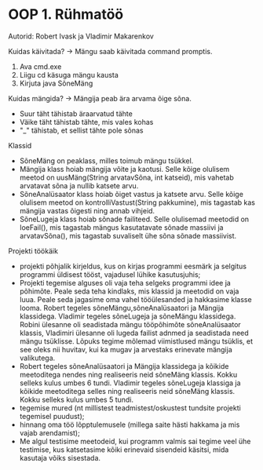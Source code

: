# OOP 1. Rühmatöö
Autorid: Robert Ivask ja Vladimir Makarenkov

Kuidas käivitada? -> Mängu saab käivitada command promptis.
1) Ava cmd.exe
2) Liigu cd käsuga mängu kausta
3) Kirjuta java SõneMäng

Kuidas mängida? -> Mängija peab ära arvama õige sõna. 
* Suur täht tähistab äraarvatud tähte
* Väike täht tähistab tähte, mis vales kohas
* "_" tähistab, et sellist tähte pole sõnas

Klassid
* SõneMäng on peaklass, milles toimub mängu tsükkel.
* Mängija klass hoiab mängija võite ja kaotusi. Selle kõige olulisem meetod on uusMäng(String arvatavSõna, int katseid), mis vahetab arvatavat sõna ja nullib katsete arvu.
* SõneAnalüsaator klass hoiab õiget vastus ja katsete arvu. Selle kõige olulisem meetod on kontrolliVastust(String pakkumine), mis tagastab kas mängija vastas õigesti ning annab vihjeid.
* SõneLugeja klass hoiab sõnade failiteed. Selle olulisemad meetodid on loeFail(), mis tagastab mängus kasutatavate sõnade massiivi ja arvatavSõna(), mis tagastab suvaliselt ühe sõna sõnade massiivist.

Projekti töökäik
* projekti põhjalik kirjeldus, kus on kirjas programmi eesmärk ja selgitus programmi üldisest tööst, vajadusel lühike kasutusjuhis;
* Projekti tegemise alguses oli vaja teha selgeks programmi idee ja põhimõte. Peale seda teha kindlaks, mis klassid ja meetodid on vaja luua. Peale seda jagasime oma vahel tööülesanded ja hakkasime klasse looma. Robert tegeles sõneMängu,sõneAnalüsaatori ja Mängija klassidega. Vladimir tegeles sõneLugeja ja sõneMängu klassidega. Robini ülesanne oli seadistada mängu tööpõhimõte sõneAnalüsaator klassis, Vladimiri ülesanne oli lugeda failist adnmed ja seadistada need mängu tsüklisse. Lõpuks tegime mõlemad viimistlused mängu tsüklis, et see oleks nii huvitav, kui ka mugav ja arvestaks erinevate mängija valikutega.
* Robert tegeles sõneAnalüsaatori ja Mängija klassidega ja kõikide meetoditega nendes ning realiseeris neid sõneMäng klassis. Kokku selleks kulus umbes 6 tundi. Vladimir tegeles sõneLugeja klassiga ja kõikide meetoditega selles ning realiseeris neid sõneMäng klassis. Kokku selleks kulus umbes 5 tundi.
* tegemise mured (nt millistest teadmistest/oskustest tundsite projekti tegemisel puudust);
* hinnang oma töö lõpptulemusele (millega saite hästi hakkama ja mis vajab arendamist);
* Me algul testisime meetodeid, kui programm valmis sai tegime veel ühe testimise, kus katsetasime kõiki erinevaid sisendeid käsitsi, mida kasutaja võiks sisestada.
